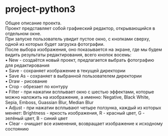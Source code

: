 # project-python3

Общее описание проекта.  
Проект представляет собой графиеский редактор, открывающийся в отдельном окне.  
При запуске пользователь увидит пустое окно, с кнопками сверху, одной из которых будет загрузка фотографии.  
После выбора изображения, оно показывается на экране, где мы будем видить результаты редактирования, всего кнопок восемь:  
  • New - создаётся новый проект, предлагается выбрать фотографию для редактирования  
  • Save - сохраняет изображение в текущей директории  
  • Save As - сохраняет в выбранной пользователем директории  
  • Draw - рисование  
  • Crop - обрезает по контуру  
  • Filter - при нажатии всплывает окно с шестью эффектами, которые можно наложить на изображение, а именно: Negative, Black White, Sepia, Emboss, Guassian Blur, Median Blur  
  • Adjust - при нажатии всплывают четыре ползунка, каждый из которых меняет: Brightness - яркость изображения, R - красный цвет, G - зелёный цвет, B - синий цвет  
  • Clear - очищает все изменения, возвращает изображение к исходному состоянию  

